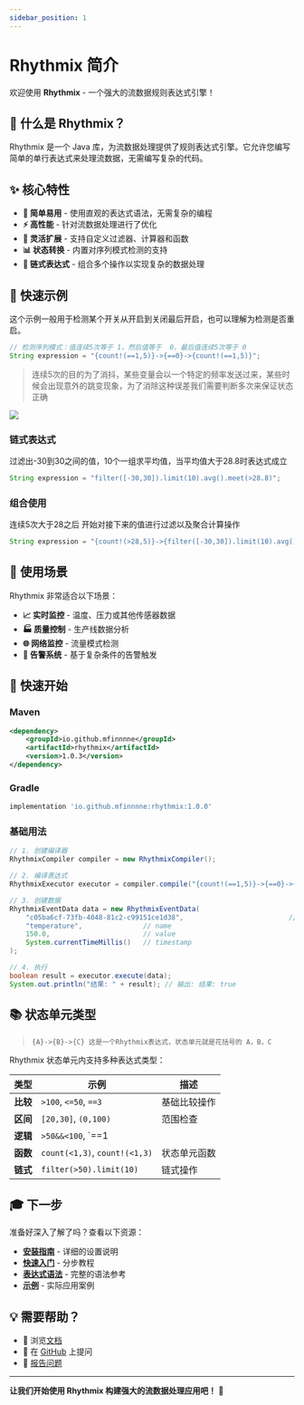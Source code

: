 ```yaml
---
sidebar_position: 1
---
```


# Rhythmix 简介

欢迎使用 **Rhythmix** - 一个强大的流数据规则表达式引擎！

## 🎯 什么是 Rhythmix？

Rhythmix 是一个 Java 库，为流数据处理提供了规则表达式引擎。它允许您编写简单的单行表达式来处理流数据，无需编写复杂的代码。

## ✨ 核心特性

- **🚀 简单易用** - 使用直观的表达式语法，无需复杂的编程
- **⚡ 高性能** - 针对流数据处理进行了优化
- **🔧 灵活扩展** - 支持自定义过滤器、计算器和函数
- **📊 状态转换** - 内置对序列模式检测的支持
- **🎨 链式表达式** - 组合多个操作以实现复杂的数据处理

## 🎵 快速示例

这个示例一般用于检测某个开关从开启到关闭最后开启，也可以理解为检测是否重启。


```java
// 检测序列模式：值连续5次等于 1，然后值等于  0，最后值连续5次等于 0
String expression = "{count!(==1,5)}->{==0}->{count!(==1,5)}";
```

> 连续5次的目的为了消抖，某些变量会以一个特定的频率发送过来，某些时候会出现意外的跳变现象，为了消除这种误差我们需要判断多次来保证状态正确

![](../../../../static/gif/count_equal_chain_demo.gif)

### 链式表达式

过滤出-30到30之间的值，10个一组求平均值，当平均值大于28.8时表达式成立

```java
String expression = "filter([-30,30]).limit(10).avg().meet(>28.8)";
```

### 组合使用

连续5次大于28之后 开始对接下来的值进行过滤以及聚合计算操作

```java
String expression = "{count!(>28,5)}->{filter([-30,30]).limit(10).avg().meet(>28.8)}";
```

## 🎯 使用场景

Rhythmix 非常适合以下场景：

- **📈 实时监控** - 温度、压力或其他传感器数据
- **🏭 质量控制** - 生产线数据分析
- **🌐 网络监控** - 流量模式检测
- **🔔 告警系统** - 基于复杂条件的告警触发

## 🚀 快速开始

### Maven

```xml
<dependency>
    <groupId>io.github.mfinnnne</groupId>
    <artifactId>rhythmix</artifactId>
    <version>1.0.3</version>
</dependency>
```

### Gradle

```gradle
implementation 'io.github.mfinnnne:rhythmix:1.0.0'
```

### 基础用法

```java
// 1. 创建编译器
RhythmixCompiler compiler = new RhythmixCompiler();

// 2. 编译表达式
RhythmixExecutor executor = compiler.compile("{count!(==1,5)}->{==0}->{count!(==1,5)}");

// 3. 创建数据
RhythmixEventData data = new RhythmixEventData(
    "c05ba6cf-73fb-4048-81c2-c99151ce1d38",                          // id
    "temperature",               // name
    150.0,                       // value
    System.currentTimeMillis()   // timestamp
);

// 4. 执行
boolean result = executor.execute(data);
System.out.println("结果: " + result); // 输出: 结果: true
```

## 📚 状态单元类型

> `{A}->{B}->{C} 这是一个Rhythmix表达式，状态单元就是花括号的 A，B，C`

Rhythmix   状态单元内支持多种表达式类型：

| 类型 | 示例 | 描述     |
|------|------|--------|
| **比较** | `>100`, `<=50`, `==3` | 基础比较操作 |
| **区间** | `[20,30]`, `(0,100)` | 范围检查   |
| **逻辑** | `>50&&<100`, `==1|        |==2` | 逻辑组合 |
| **函数** | `count(<1,3)`, `count!(<1,3)` | 状态单元函数 |
| **链式** | `filter(>50).limit(10)` | 链式操作   |

## 🎓 下一步

准备好深入了解了吗？查看以下资源：

- **[安装指南](getting-started/installation)** - 详细的设置说明
- **[快速入门](getting-started/quick-start)** - 分步教程
- **[表达式语法](expressions/overview)** - 完整的语法参考
- **[示例](examples/temperature-monitoring)** - 实际应用案例

## 💡 需要帮助？

- 📖 浏览[文档](getting-started/installation)
- 💬 在 [GitHub](https://github.com/MFinnnne/rhythmix) 上提问
- 🐛 [报告问题](https://github.com/MFinnnne/rhythmix/issues)

---

**让我们开始使用 Rhythmix 构建强大的流数据处理应用吧！** 🚀


